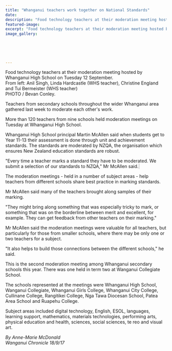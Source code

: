 ```yaml
---
title: "Whanganui teachers work together on National Standards"
date: 
description: "Food technology teachers at their moderation meeting hosted by Whanganui High School..."
featured-image: 
excerpt: "Food technology teachers at their moderation meeting hosted by Whanganui High School on Tuesday 12 September."
image_gallery:
	
	
	
	
	
---
```


<p><span>Food technology teachers at their moderation meeting hosted by Whanganui High School on Tuesday 12 September. <br />From left: Anil Singh, Linda Hardcastle (WHS teacher)</span>, Christine England and Tui Bermeister (WHS teacher)<br />PHOTO / Bevan Conley.</p>
<p class="element element-paragraph">Teachers from secondary schools throughout the wider Whanganui area gathered last week to moderate each other's work.</p>
<p class="element element-paragraph">More than 120 teachers from nine schools held moderation meetings on Tuesday at Whanganui High School.</p>
<p class="element element-paragraph">Whanganui High School principal Martin McAllen said when students get to Year 11-13 their assessment is done through unit and achievement standards. The standards are moderated by NZQA, the organisation which ensures New Zealand education standards are robust.</p>
<p class="element element-paragraph">"Every time a teacher marks a standard they have to be moderated. We submit a selection of our standards to NZQA," Mr McAllen said.<span style="background-color: #e2e2e2;">&nbsp;</span></p>
<p class="element element-paragraph">The moderation meetings - held in a number of subject areas - help teachers from different schools share best practice in marking standards.</p>
<p class="element element-paragraph">Mr McAllen said many of the teachers brought along samples of their marking.</p>
<p class="element element-paragraph">"They might bring along something that was especially tricky to mark, or something that was on the borderline between merit and excellent, for example. They can get feedback from other teachers on their marking."</p>
<p class="element element-paragraph">Mr McAllen said the moderation meetings were valuable for all teachers, but particularly for those from smaller schools, where there may be only one or two teachers for a subject.</p>
<p class="element element-paragraph">"It also helps to build those connections between the different schools," he said.</p>
<p class="element element-paragraph">This is the second moderation meeting among Whanganui secondary schools this year. There was one held in term two at Wanganui Collegiate School.</p>
<p class="element element-paragraph">The schools represented at the meetings were Whanganui High School, Wanganui Collegiate, Whanganui Girls College, Whanganui City College, Cullinane College, Rangitikei College, Nga Tawa Diocesan School, Patea Area School and Ruapehu College.</p>
<p class="element element-paragraph">Subject areas included digital technology, English, ESOL, languages, learning support, mathematics, materials technologies, performing arts, physical education and health, sciences, social sciences, te reo and visual art.</p>
<p class="element element-paragraph"><em>By Anne-Marie McDonald</em><br /><em>Wanganui Chronicle 18/9/17</em></p>

